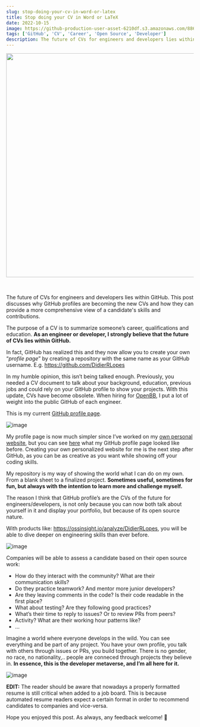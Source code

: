 ```yaml
---
slug: stop-doing-your-cv-in-word-or-latex
title: Stop doing your CV in Word or LaTeX
date: 2022-10-15
image: https://github-production-user-asset-6210df.s3.amazonaws.com/88618738/280499727-cfdd5535-25eb-4573-ba5a-aa7cbafb1255.png
tags: ['GitHub', 'CV', 'Career', 'Open Source', 'Developer']
description: The future of CVs for engineers and developers lies within GitHub. This post discusses why GitHub profiles are becoming the new CVs and how they can provide a more comprehensive view of a candidate's skills and contributions.
---
```


<p align="center">
    <img width="600" src="https://github-production-user-asset-6210df.s3.amazonaws.com/88618738/280499727-cfdd5535-25eb-4573-ba5a-aa7cbafb1255.png"/>
</p>

<br />

The future of CVs for engineers and developers lies within GitHub. This post discusses why GitHub profiles are becoming the new CVs and how they can provide a more comprehensive view of a candidate's skills and contributions.

<!-- truncate -->

<div style={{borderTop: '1px solid #0088CC', margin: '1.5em 0'}} />

The purpose of a CV is to summarize someone’s career, qualifications and education. **As an engineer or developer, I strongly believe that the future of CVs lies within GitHub.**

In fact, GitHub has realized this and they now allow you to create your own “_profile page_” by creating a repository with the same name as your GitHub username. E.g. https://github.com/DidierRLopes

In my humble opinion, this isn’t being talked enough. Previously, you needed a CV document to talk about your background, education, previous jobs and could rely on your GitHub profile to show your projects. With this update, CVs have become obsolete. When hiring for [OpenBB](https://openbb.co/), I put a lot of weight into the public GitHub of each engineer.

This is my current [GitHub profile page](https://github.com/DidierRLopes).

![image](https://github.com/Meg1211/my-website/assets/88618738/97106218-c1d7-4f54-ae7d-e566bb126b71)

My profile page is now much simpler since I’ve worked on my [own personal website](https://didierrlopes.github.io/personal-website/), but you can see [here](https://github.com/DidierRLopes/DidierRLopes/tree/98c27cfb087fc8ce6986f4ea8136e76ca14f145b) what my GitHub profile page looked like before. Creating your own personalized website for me is the next step after GitHub, as you can be as creative as you want while showing off your coding skills.

My repository is my way of showing the world what I can do on my own. From a blank sheet to a finalized project. **Sometimes useful, sometimes for fun, but always with the intention to learn more and challenge myself.**

The reason I think that GitHub profile’s are the CVs of the future for engineers/developers, is not only because you can now both talk about yourself in it and display your portfolio, but because of its open source nature.

With products like: https://ossinsight.io/analyze/DidierRLopes, you will be able to dive deeper on engineering skills than ever before.

![image](https://github.com/Meg1211/my-website/assets/88618738/cfdd5535-25eb-4573-ba5a-aa7cbafb1255)

Companies will be able to assess a candidate based on their open source work:

- How do they interact with the community? What are their communication skills?
- Do they practice teamwork? And mentor more junior developers?
- Are they leaving comments in the code? Is their code readable in the first place?
- What about testing? Are they following good practices?
- What’s their time to reply to issues? Or to review PRs from peers?
- Activity? What are their working hour patterns like?
- …

Imagine a world where everyone develops in the wild. You can see everything and be part of any project. You have your own profile, you talk with others through issues or PRs, you build together. There is no gender, no race, no nationality,.. people are conneced through projects they believe in. **In essence, this is the developer metaverse, and I’m all here for it.**

![image](https://github.com/Meg1211/my-website/assets/88618738/d98a8384-4230-42d8-8ea3-0d43e0199735)

**EDIT:** The reader should be aware that nowadays a properly formatted resume is still critical when added to a job board. This is because automated resume readers expect a certain format in order to recommend candidates to companies and vice-versa.

Hope you enjoyed this post. As always, any feedback welcome! 🙏
